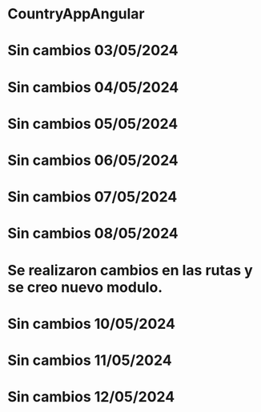 # CountryAppAngular
# Sin cambios 03/05/2024 
# Sin cambios 04/05/2024 
# Sin cambios 05/05/2024 
# Sin cambios 06/05/2024 
# Sin cambios 07/05/2024 
# Sin cambios 08/05/2024 
# Se realizaron cambios en las rutas y se creo nuevo modulo.
# Sin cambios 10/05/2024 
# Sin cambios 11/05/2024 
# Sin cambios 12/05/2024